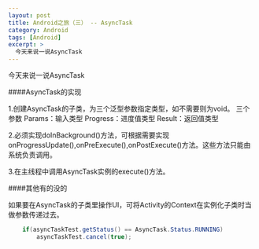 ```yaml
---
layout: post
title: Android之旅（三） -- AsyncTask
category: Android
tags: [Android]
excerpt: >
  今天来说一说AsyncTask
---
```


今天来说一说AsyncTask

####AsyncTask的实现

1.创建AsyncTask的子类，为三个泛型参数指定类型，如不需要则为void。
    三个参数
        Params：输入类型
        Progress：进度值类型
        Result：返回值类型
        
2.必须实现doInBackground()方法，可根据需要实现onProgressUpdate(),onPreExecute(),onPostExecute()方法。这些方法只能由系统负责调用。  

3.在主线程中调用AsyncTask实例的execute()方法。

####其他有的没的

如果要在AsyncTask的子类里操作UI，可将Activity的Context在实例化子类时当做参数传递过去。  


```java
	if(asyncTaskTest.getStatus() == AsyncTask.Status.RUNNING)
		asyncTaskTest.cancel(true);
```

